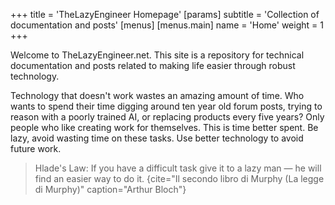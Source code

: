 +++
title = 'TheLazyEngineer Homepage'
[params]
  subtitle = 'Collection of documentation and posts'
[menus]
  [menus.main]
    name = 'Home'
    weight = 1
+++

Welcome to TheLazyEngineer.net.  This site is a repository for technical documentation and posts related to making life easier through robust technology.

Technology that doesn't work wastes an amazing amount of time.  Who wants to spend their time digging around ten year old forum posts, trying to reason with a poorly trained AI, or replacing products every five years?  Only people who like creating work for themselves.  This is time better spent.  Be lazy, avoid wasting time on these tasks.  Use better technology to avoid future work.

> Hlade's Law: If you have a difficult task give it to a lazy man — he will find an easier way to do it.
{cite="Il secondo libro di Murphy (La legge di Murphy)" caption="Arthur Bloch"}
